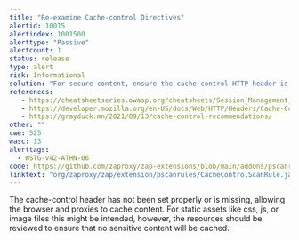```yaml
---
title: "Re-examine Cache-control Directives"
alertid: 10015
alertindex: 1001500
alerttype: "Passive"
alertcount: 1
status: release
type: alert
risk: Informational
solution: "For secure content, ensure the cache-control HTTP header is set with 'no-cache, no-store, must-revalidate'. If an asset should be cached consider setting the directives 'public, max-age, immutable'."
references:
   - https://cheatsheetseries.owasp.org/cheatsheets/Session_Management_Cheat_Sheet.html#web-content-caching
   - https://developer.mozilla.org/en-US/docs/Web/HTTP/Headers/Cache-Control
   - https://grayduck.mn/2021/09/13/cache-control-recommendations/
other: ""
cwe: 525
wasc: 13
alerttags: 
  - WSTG-v42-ATHN-06
code: https://github.com/zaproxy/zap-extensions/blob/main/addOns/pscanrules/src/main/java/org/zaproxy/zap/extension/pscanrules/CacheControlScanRule.java
linktext: "org/zaproxy/zap/extension/pscanrules/CacheControlScanRule.java"
---
```

The cache-control header has not been set properly or is missing, allowing the browser and proxies to cache content. For static assets like css, js, or image files this might be intended, however, the resources should be reviewed to ensure that no sensitive content will be cached.
